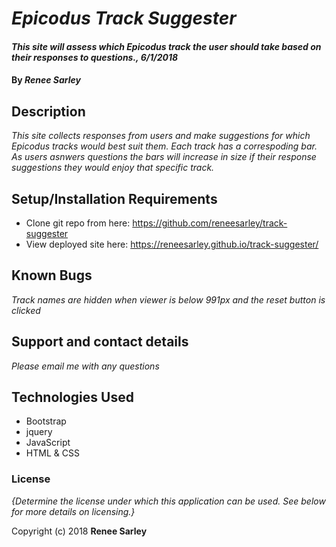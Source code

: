 # _Epicodus Track Suggester_

#### _This site will assess which Epicodus track the user should take based on their responses to questions., 6/1/2018_

#### By _**Renee Sarley**_

## Description

_This site collects responses from users and make suggestions for which Epicodus tracks would best suit them. Each track has a correspoding bar. As users asnwers questions the bars will increase in size if their response suggestions they would enjoy that specific track._

## Setup/Installation Requirements

* Clone git repo from here: https://github.com/reneesarley/track-suggester
* View deployed site here: https://reneesarley.github.io/track-suggester/

## Known Bugs

_Track names are hidden when viewer is below 991px and the reset button is clicked_

## Support and contact details

_Please email me with any questions_

## Technologies Used

* Bootstrap
* jquery
* JavaScript
* HTML & CSS

### License

*{Determine the license under which this application can be used.  See below for more details on licensing.}*

Copyright (c) 2018 **Renee Sarley**
